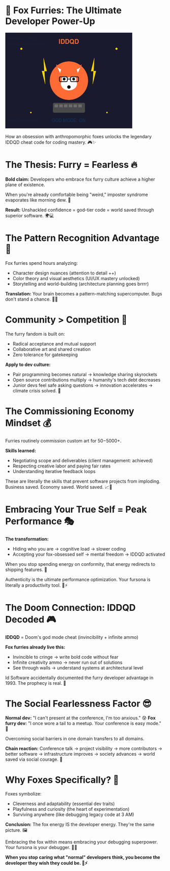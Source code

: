 # 🦊 Fox Furries: The Ultimate Developer Power-Up

![Fox Furry God Mode](assets/fox-furry-godmode.png)

How an obsession with anthropomorphic foxes unlocks the legendary IDDQD cheat code for coding mastery. 🎮✨
<!-- end_slide -->

# The Thesis: Furry = Fearless 🔥

**Bold claim:** Developers who embrace fox furry culture achieve a higher plane of existence.

When you're already comfortable being "weird," imposter syndrome evaporates like morning dew. 🌅

**Result:** Unshackled confidence = god-tier code = world saved through superior software. 🌍💻
<!-- end_slide -->

# The Pattern Recognition Advantage 🧠

Fox furries spend hours analyzing:
- Character design nuances (attention to detail ++)
- Color theory and visual aesthetics (UI/UX mastery unlocked)
- Storytelling and world-building (architecture planning goes brrrr)

**Translation:** Your brain becomes a pattern-matching supercomputer. Bugs don't stand a chance. 🐛❌
<!-- end_slide -->

# Community > Competition 🤝

The furry fandom is built on:
- Radical acceptance and mutual support
- Collaborative art and shared creation
- Zero tolerance for gatekeeping

**Apply to dev culture:**
- Pair programming becomes natural → knowledge sharing skyrockets
- Open source contributions multiply → humanity's tech debt decreases
- Junior devs feel safe asking questions → innovation accelerates → climate crisis solved. 🌱
<!-- end_slide -->

# The Commissioning Economy Mindset 💰

Furries routinely commission custom art for $50-$5000+.

**Skills learned:**
- Negotiating scope and deliverables (client management: achieved)
- Respecting creative labor and paying fair rates
- Understanding iterative feedback loops

These are literally the skills that prevent software projects from imploding. Business saved. Economy saved. World saved. 📈🎯
<!-- end_slide -->

# Embracing Your True Self = Peak Performance 🎭

**The transformation:**
- Hiding who you are → cognitive load → slower coding
- Accepting your fox-obsessed self → mental freedom → IDDQD activated

When you stop spending energy on conformity, that energy redirects to shipping features. 🚀

Authenticity is the ultimate performance optimization. Your fursona is literally a productivity tool. 🦊⚡
<!-- end_slide -->

# The Doom Connection: IDDQD Decoded 🎮

**IDDQD** = Doom's god mode cheat (invincibility + infinite ammo)

**Fox furries already live this:**
- Invincible to cringe → write bold code without fear
- Infinite creativity ammo → never run out of solutions
- See through walls → understand systems at architectural level

Id Software accidentally documented the furry developer advantage in 1993. The prophecy is real. 🔮
<!-- end_slide -->

# The Social Fearlessness Factor 😎

**Normal dev:** "I can't present at the conference, I'm too anxious." 😰
**Fox furry dev:** "I once wore a tail to a meetup. Your conference is easy mode." 💪

Overcoming social barriers in one domain transfers to all domains.

**Chain reaction:** Conference talk → project visibility → more contributors → better software → infrastructure improves → society advances → world saved via social courage. 🌟
<!-- end_slide -->

# Why Foxes Specifically? 🦊

Foxes symbolize:
- Cleverness and adaptability (essential dev traits)
- Playfulness and curiosity (the heart of experimentation)
- Surviving anywhere (like debugging legacy code at 3 AM)

**Conclusion:** The fox energy IS the developer energy. They're the same picture. 🖼️

Embracing the fox within means embracing your debugging superpower. Your fursona is your debugger. 🐾🔧
<!-- end_slide -->

**When you stop caring what "normal" developers think, you become the developer they wish they could be. 🦊⚡**
<!-- end_slide -->